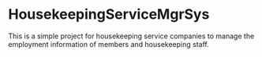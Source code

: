 # HousekeepingServiceMgrSys
This is a simple project for housekeeping service companies to manage the employment information of members and housekeeping staff.

